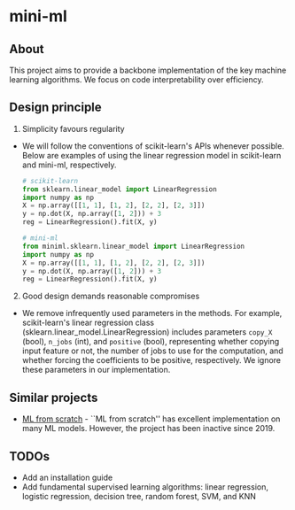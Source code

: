# mini-ml

## About

This project aims to provide a backbone implementation of the key machine learning algorithms. We focus on code interpretability over efficiency.

## Design principle

1. Simplicity favours regularity
   
  - We will follow the conventions of scikit-learn's APIs whenever possible. Below are examples of using the linear regression model in scikit-learn and mini-ml, respectively.

    ```python
    # scikit-learn
    from sklearn.linear_model import LinearRegression
    import numpy as np
    X = np.array([[1, 1], [1, 2], [2, 2], [2, 3]])
    y = np.dot(X, np.array([1, 2])) + 3
    reg = LinearRegression().fit(X, y)
    ```

    ```python
    # mini-ml
    from miniml.sklearn.linear_model import LinearRegression
    import numpy as np
    X = np.array([[1, 1], [1, 2], [2, 2], [2, 3]])
    y = np.dot(X, np.array([1, 2])) + 3
    reg = LinearRegression().fit(X, y)
    ```

2. Good design demands reasonable compromises

  - We remove infrequently used parameters in the methods. For example, scikit-learn's linear regression class (sklearn.linear_model.LinearRegression) includes parameters `copy_X` (bool), `n_jobs` (int), and `positive` (bool), representing whether copying input feature or not, the number of jobs to use for the computation, and whether forcing the coefficients to be positive, respectively. We ignore these parameters in our implementation.
    

## Similar projects
- [ML from scratch](https://github.com/eriklindernoren/ML-From-Scratch) - ``ML from scratch'' has excellent implementation on many ML models. However, the project has been inactive since 2019.

## TODOs
- Add an installation guide
- Add fundamental supervised learning algorithms: linear regression, logistic regression, decision tree, random forest, SVM, and KNN
